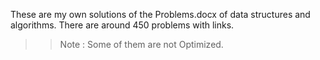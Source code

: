 
These are my own solutions of the Problems.docx of data structures and algorithms.
There are around 450 problems with links.
>>Note : Some of them are not Optimized.
